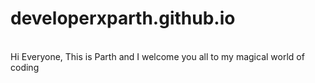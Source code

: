 # developerxparth.github.io
<br>
Hi Everyone, This is Parth and I welcome you all to my magical world of coding 

